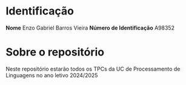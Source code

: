 # Identificação

**Nome** Enzo Gabriel Barros Vieira
**Número de Identificação** A98352

# Sobre o repositório

Neste repositório estarão todos os TPCs da UC de Processamento de Linguagens no ano letivo 2024/2025
